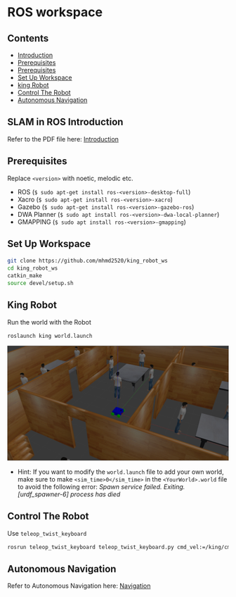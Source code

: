 # ROS workspace

## Contents
- [Introduction](/Introduction/SLAM_In_ROS_Introduction.pdf)
- [Prerequisites](#prerequisites)
- [Prerequisites](#prerequisites)
- [Set Up Workspace](#set-up-workspace)
- [king Robot](#king-robot)
- [Control The Robot](#control-the-robot)
- [Autonomous Navigation](/Navigation/Navigation.md)

## SLAM in ROS Introduction

Refer to the PDF file here: [Introduction](/Introduction/SLAM_in_ROS_Introduction.pdf)

## Prerequisites

Replace `<version>` with noetic, melodic etc.
  
- ROS (`$ sudo apt-get install ros-<version>-desktop-full`)
- Xacro (`$ sudo apt-get install ros-<version>-xacro`)
- Gazebo (`$ sudo apt-get install ros-<version>-gazebo-ros`)
- DWA Planner (`$ sudo apt install ros-<version>-dwa-local-planner`)
- GMAPPING (`$ sudo apt install ros-<version>-gmapping`)

## Set Up Workspace
```bash
git clone https://github.com/mhmd2520/king_robot_ws
cd king_robot_ws
catkin_make
source devel/setup.sh
```

## King Robot
Run the world with the Robot
```bash
roslaunch king world.launch
```

<p align="center">
<img src="/media/WorldPicture.png" alt="World Picture"/>
</p>

- Hint: If you want to modify the `world.launch` file to add your own world, make sure to make `<sim_time>0</sim_time>` in the `<YourWorld>.world` file to avoid the following error:
*Spawn service failed. Exiting.*
*[urdf_spawner-6] process has died*

## Control The Robot
Use `teleop_twist_keyboard`

```bash
rosrun teleop_twist_keyboard teleop_twist_keyboard.py cmd_vel:=/king/cmd_vel
```

## Autonomous Navigation

Refer to Autonomous Navigation here: [Navigation](/Navigation/Navigation.md)

